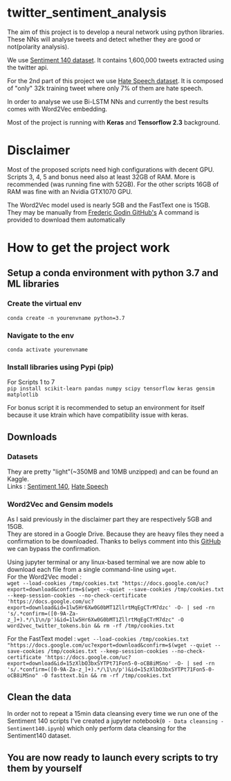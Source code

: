 # twitter_sentiment_analysis
The aim of this project is to develop a neural network using python libraries.  
These NNs will analyse tweets and detect whether they are good or not(polarity analysis).

We use [Sentiment 140 dataset](https://www.kaggle.com/kazanova/sentiment140). It contains 1,600,000 tweets extracted using the twitter api.

For the 2nd part of this project we use [Hate Speech dataset](https://www.kaggle.com/arkhoshghalb/twitter-sentiment-analysis-hatred-speech). It is composed of "only" 32k training tweet where only 7% of them are hate speech.

In order to analyse we use Bi-LSTM NNs and currently the best results comes with Word2Vec embedding.

Most of the project is running with **Keras** and **Tensorflow 2.3** background.  

# Disclaimer
Most of the proposed scripts need high configurations with decent GPU.  
Scripts 3, 4, 5 and bonus need also at least 32GB of RAM. More is recommended (was running fine with 52GB). For the other scripts 16GB of RAM was fine with an Nvidia GTX1070 GPU.  

The Word2Vec model used is nearly 5GB and the FastText one is 15GB. They may be manually from [Frederic Godin GitHub's](https://github.com/FredericGodin/TwitterEmbeddings)
A command is provided to download them automatically

# How to get the project work
## Setup a conda environment with python 3.7 and ML libraries
### Create the virtual env
`conda create -n yourenvname python=3.7`

### Navigate to the env
`conda activate yourenvname`

### Install libraries using Pypi (pip)
For Scripts 1 to 7  
`pip install scikit-learn pandas numpy scipy tensorflow keras gensim matplotlib`

For bonus script it is recommended to setup an environment for itself because it use ktrain which have compatibility issue with keras.  

## Downloads
### Datasets
They are pretty "light"(~350MB and 10MB unzipped) and can be found an Kaggle.  
Links : [Sentiment 140](https://www.kaggle.com/kazanova/sentiment140), [Hate Speech](https://www.kaggle.com/arkhoshghalb/twitter-sentiment-analysis-hatred-speech)  
  
### Word2Vec and Gensim models
As I said previously in the disclaimer part they are respectively 5GB and 15GB.  
They are stored in a Google Drive. Because they are heavy files they need a confirmation to be downloaded.
Thanks to beliys comment into this [GitHub](https://gist.github.com/iamtekeste/3cdfd0366ebfd2c0d805#gistcomment-2316906) we can bypass the confirmation.

Using jupyter terminal or any linux-based terminal we are now able to download each file from a single command-line using `wget`.  
For the Word2Vec model :  
`wget --load-cookies /tmp/cookies.txt "https://docs.google.com/uc?export=download&confirm=$(wget --quiet --save-cookies /tmp/cookies.txt --keep-session-cookies --no-check-certificate 'https://docs.google.com/uc?export=download&id=1lw5Hr6Xw0G0bMT1ZllrtMqEgCTrM7dzc' -O- | sed -rn 's/.*confirm=([0-9A-Za-z_]+).*/\1\n/p')&id=1lw5Hr6Xw0G0bMT1ZllrtMqEgCTrM7dzc" -O word2vec_twitter_tokens.bin && rm -rf /tmp/cookies.txt`

For the FastText model :
`wget --load-cookies /tmp/cookies.txt "https://docs.google.com/uc?export=download&confirm=$(wget --quiet --save-cookies /tmp/cookies.txt --keep-session-cookies --no-check-certificate 'https://docs.google.com/uc?export=download&id=15zXlbO3bxSYTPt71Fon5-0-oCB8iMSno' -O- | sed -rn 's/.*confirm=([0-9A-Za-z_]+).*/\1\n/p')&id=15zXlbO3bxSYTPt71Fon5-0-oCB8iMSno" -O fasttext.bin && rm -rf /tmp/cookies.txt`

## Clean the data
In order not to repeat a 15min data cleansing every time we run one of the Sentiment 140 scripts I've created a jupyter notebook(`0 - Data cleansing - Sentiment140.ipynb`) which only perform data cleansing for the Sentiment140 dataset.

## You are now ready to launch every scripts to try them by yourself

